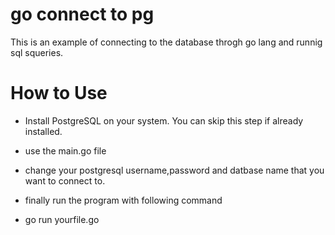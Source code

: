 # go connect to pg

This is an example of connecting to the database throgh go lang and runnig sql squeries. 



# How to Use

* Install PostgreSQL on your system. You can skip this step if already installed.
* use the main.go file
* change your postgresql username,password and datbase name that you want to connect to. 

* finally run the program with following command 
* go run yourfile.go 